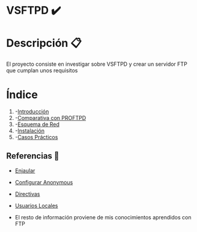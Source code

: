 # VSFTPD ✔️

# Descripción 📋
El proyecto consiste en investigar sobre VSFTPD y crear un servidor FTP que cumplan unos requisitos

# Índice
1. -[Introducción](https://github.com/jesusromero92/vsftpd/blob/main/Indices/introduccion.md)
2. -[Comparativa con PROFTPD](https://github.com/jesusromero92/vsftpd/blob/main/Indices/comparativa.md)
3. -[Esquema de Red](https://github.com/jesusromero92/vsftpd/blob/main/Indices/Esquema.md)
4. -[Instalación](https://github.com/jesusromero92/vsftpd/blob/main/Indices/instalacion.md)
5. -[Casos Prácticos](https://github.com/jesusromero92/vsftpd/blob/main/Indices/practica.md)

## **Referencias** 📖
  * [Enjaular](http://sergio107sr.blogspot.com/2015/12/servidor-ftp-enjaular-usuarios.html)
  * [Configurar Anonymous](https://www.ionos.es/digitalguide/servidores/configuracion/servidor-ftp-en-ubuntu-instalacion-y-configuracion/)
  * [Directivas](https://ikastaroak.birt.eus/edu/argitalpen/backupa/20200331/1920k/es/ASIR/SRI/SRI03/es_ASIR_SRI03_Contenidos/SRI03_CONT_R22_DIRECTIVAS_vsftpd.pdf)
  * [Usuarios Locales](https://qastack.mx/ubuntu/575523/how-to-setup-virtual-users-for-vsftpd-with-access-to-a-specific-sub-directory)
  
  * El resto de información proviene de mis conocimientos aprendidos con FTP
